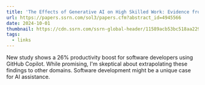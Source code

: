 ```yaml
---
title: 'The Effects of Generative AI on High Skilled Work: Evidence from Three Field Experiments with Software Developers'
url: https://papers.ssrn.com/sol3/papers.cfm?abstract_id=4945566
date: 2024-10-01
thumbnail: https://cdn.ssrn.com/ssrn-global-header/11589acb53bc518aa22929bf19add113.svg
tags:
  - links
---
```


New study shows a 26% productivity boost for software developers using GitHub Copilot. While promising, I'm skeptical about extrapolating these findings to other domains. Software development might be a unique case for AI assistance.
